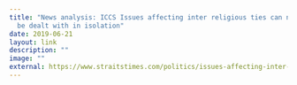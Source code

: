 ```yaml
---
title: "News analysis: ICCS Issues affecting inter religious ties can no longer
  be dealt with in isolation"
date: 2019-06-21
layout: link
description: ""
image: ""
external: https://www.straitstimes.com/politics/issues-affecting-inter-religious-ties-can-no-longer-be-dealt-with-in-isolation
---
```

